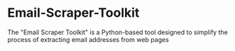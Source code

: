 # Email-Scraper-Toolkit
The "Email Scraper Toolkit" is a Python-based tool designed to simplify the process of extracting email addresses from web pages
